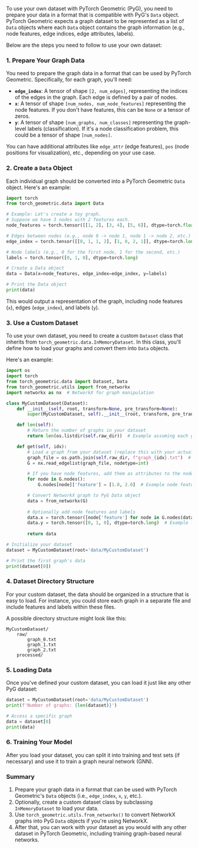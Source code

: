 To use your own dataset with PyTorch Geometric (PyG), you need to prepare your data in a format that is compatible with PyG's `Data` object. PyTorch Geometric expects a graph dataset to be represented as a list of `Data` objects where each `Data` object contains the graph information (e.g., node features, edge indices, edge attributes, labels).

Below are the steps you need to follow to use your own dataset:

### 1. Prepare Your Graph Data
You need to prepare the graph data in a format that can be used by PyTorch Geometric. Specifically, for each graph, you'll need:

- **`edge_index`**: A tensor of shape `[2, num_edges]`, representing the indices of the edges in the graph. Each edge is defined by a pair of nodes.
- **`x`**: A tensor of shape `[num_nodes, num_node_features]` representing the node features. If you don't have features, this can be `None` or a tensor of zeros.
- **`y`**: A tensor of shape `[num_graphs, num_classes]` representing the graph-level labels (classification). If it's a node classification problem, this could be a tensor of shape `[num_nodes]`.

You can have additional attributes like `edge_attr` (edge features), `pos` (node positions for visualization), etc., depending on your use case.

### 2. Create a `Data` Object
Each individual graph should be converted into a PyTorch Geometric `Data` object. Here's an example:

```python
import torch
from torch_geometric.data import Data

# Example: Let's create a toy graph.
# Suppose we have 3 nodes with 2 features each.
node_features = torch.tensor([[1, 2], [3, 4], [5, 6]], dtype=torch.float)

# Edges between nodes (e.g., node 0 -> node 1, node 1 -> node 2, etc.)
edge_index = torch.tensor([[0, 1, 1, 2], [1, 0, 2, 1]], dtype=torch.long)

# Node labels (e.g., 0 for the first node, 1 for the second, etc.)
labels = torch.tensor([0, 1, 0], dtype=torch.long)

# Create a Data object
data = Data(x=node_features, edge_index=edge_index, y=labels)

# Print the Data object
print(data)
```

This would output a representation of the graph, including node features (`x`), edges (`edge_index`), and labels (`y`).

### 3. Use a Custom Dataset
To use your own dataset, you need to create a custom `Dataset` class that inherits from `torch_geometric.data.InMemoryDataset`. In this class, you'll define how to load your graphs and convert them into `Data` objects.

Here's an example:

```python
import os
import torch
from torch_geometric.data import Dataset, Data
from torch_geometric.utils import from_networkx
import networkx as nx  # NetworkX for graph manipulation

class MyCustomDataset(Dataset):
    def __init__(self, root, transform=None, pre_transform=None):
        super(MyCustomDataset, self).__init__(root, transform, pre_transform)

    def len(self):
        # Return the number of graphs in your dataset
        return len(os.listdir(self.raw_dir))  # Example assuming each graph is a separate file.

    def get(self, idx):
        # Load a graph from your dataset (replace this with your actual loading logic)
        graph_file = os.path.join(self.raw_dir, f"graph_{idx}.txt")  # Example: assuming graph is in a file
        G = nx.read_edgelist(graph_file, nodetype=int)

        # If you have node features, add them as attributes to the nodes
        for node in G.nodes():
            G.nodes[node]['feature'] = [1.0, 2.0]  # Example node feature

        # Convert NetworkX graph to PyG Data object
        data = from_networkx(G)
        
        # Optionally add node features and labels
        data.x = torch.tensor([node['feature'] for node in G.nodes(data=True)], dtype=torch.float)
        data.y = torch.tensor([0, 1, 0], dtype=torch.long)  # Example labels, change as needed
        
        return data

# Initialize your dataset
dataset = MyCustomDataset(root='data/MyCustomDataset')

# Print the first graph's data
print(dataset[0])
```

### 4. Dataset Directory Structure
For your custom dataset, the data should be organized in a structure that is easy to load. For instance, you could store each graph in a separate file and include features and labels within these files.

A possible directory structure might look like this:

```
MyCustomDataset/
    raw/
        graph_0.txt
        graph_1.txt
        graph_2.txt
    processed/
```

### 5. Loading Data
Once you've defined your custom dataset, you can load it just like any other PyG dataset:

```python
dataset = MyCustomDataset(root='data/MyCustomDataset')
print(f'Number of graphs: {len(dataset)}')

# Access a specific graph
data = dataset[0]
print(data)
```

### 6. Training Your Model
After you load your dataset, you can split it into training and test sets (if necessary) and use it to train a graph neural network (GNN).

### Summary
1. Prepare your graph data in a format that can be used with PyTorch Geometric's `Data` objects (i.e., `edge_index`, `x`, `y`, etc.).
2. Optionally, create a custom dataset class by subclassing `InMemoryDataset` to load your data.
3. Use `torch_geometric.utils.from_networkx()` to convert NetworkX graphs into PyG `Data` objects if you're using NetworkX.
4. After that, you can work with your dataset as you would with any other dataset in PyTorch Geometric, including training graph-based neural networks.